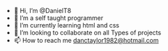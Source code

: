 - 👋 Hi, I’m @DanielT8
- 👀 I’m a self taught programmer 
- 🌱 I’m currently learning html and css
- 💞️ I’m looking to collaborate on all 
     Types of projects
- 📫 How to reach me danctaylor1982@hotmail.com 

<!---
DanielT8/DanielT8 is a ✨ special ✨ repository because its `README.md` (this file) appears on your GitHub profile.
You can click the Preview link to take a look at your changes.
--->
